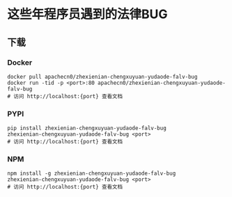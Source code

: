 # 这些年程序员遇到的法律BUG

## 下载

### Docker

```
docker pull apachecn0/zhexienian-chengxuyuan-yudaode-falv-bug
docker run -tid -p <port>:80 apachecn0/zhexienian-chengxuyuan-yudaode-falv-bug
# 访问 http://localhost:{port} 查看文档
```

### PYPI

```
pip install zhexienian-chengxuyuan-yudaode-falv-bug
zhexienian-chengxuyuan-yudaode-falv-bug <port>
# 访问 http://localhost:{port} 查看文档
```

### NPM

```
npm install -g zhexienian-chengxuyuan-yudaode-falv-bug
zhexienian-chengxuyuan-yudaode-falv-bug <port>
# 访问 http://localhost:{port} 查看文档
```
